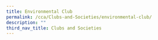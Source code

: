 ```yaml
---
title: Environmental Club
permalink: /cca/Clubs-and-Societies/environmental-club/
description: ""
third_nav_title: Clubs and Societies
---
```

